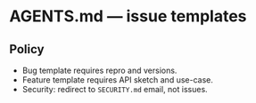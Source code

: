 # AGENTS.md — issue templates

## Policy
- Bug template requires repro and versions.
- Feature template requires API sketch and use-case.
- Security: redirect to `SECURITY.md` email, not issues.
